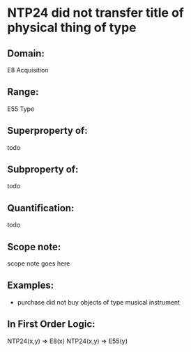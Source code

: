 # NTP24 did not transfer title of physical thing of type

## Domain: 

E8 Acquisition

## Range: 

E55 Type

## Superproperty of: 

todo

## Subproperty of: 

todo

## Quantification: 

todo

## Scope note: 

scope note goes here

## Examples: 

* purchase did not buy objects of type musical instrument

## In First Order Logic: 

NTP24(x,y) ⇒ E8(x)
NTP24(x,y) ⇒ E55(y)

